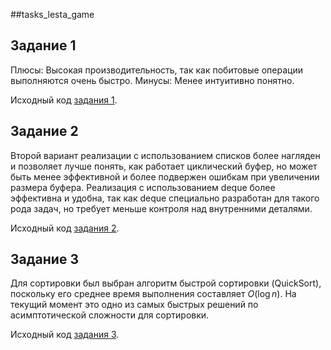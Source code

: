 ##tasks_lesta_game

## Задание 1
Плюсы:
Высокая производительность, так как побитовые операции выполняются очень быстро.
Минусы:
Менее интуитивно понятно.

Исходный код [задания 1](https://github.com/vlefr5v1l/tasks_lesta_game/blob/main/task1.py).

## Задание 2
Второй вариант реализации с использованием списков более нагляден и позволяет лучше понять, как работает циклический буфер, но может быть менее эффективной и более подвержен ошибкам при увеличении размера буфера. Реализация с использованием deque более эффективна и удобна, так как deque специально разработан для такого рода задач, но требует меньше контроля над внутренними деталями.

Исходный код [задания 2](https://github.com/vlefr5v1l/tasks_lesta_game/blob/main/task2.py).

## Задание 3 

Для сортировки был выбран алгоритм быстрой сортировки (QuickSort), поскольку его среднее время выполнения составляет $O(\log n)$. На текущий момент это одно из самых быстрых решений по асимптотической сложности для сортировки.

Исходный код [задания 3](https://github.com/vlefr5v1l/tasks_lesta_game/blob/main/task3.py).
